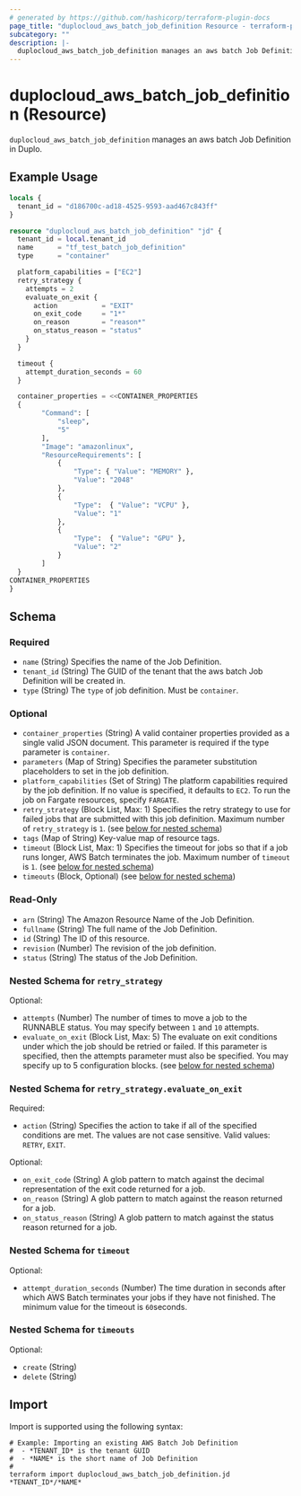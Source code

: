 ```yaml
---
# generated by https://github.com/hashicorp/terraform-plugin-docs
page_title: "duplocloud_aws_batch_job_definition Resource - terraform-provider-duplocloud"
subcategory: ""
description: |-
  duplocloud_aws_batch_job_definition manages an aws batch Job Definition in Duplo.
---
```


# duplocloud_aws_batch_job_definition (Resource)

`duplocloud_aws_batch_job_definition` manages an aws batch Job Definition in Duplo.

## Example Usage

```terraform
locals {
  tenant_id = "d186700c-ad18-4525-9593-aad467c843ff"
}

resource "duplocloud_aws_batch_job_definition" "jd" {
  tenant_id = local.tenant_id
  name      = "tf_test_batch_job_definition"
  type      = "container"

  platform_capabilities = ["EC2"]
  retry_strategy {
    attempts = 2
    evaluate_on_exit {
      action           = "EXIT"
      on_exit_code     = "1*"
      on_reason        = "reason*"
      on_status_reason = "status"
    }
  }

  timeout {
    attempt_duration_seconds = 60
  }

  container_properties = <<CONTAINER_PROPERTIES
  {
        "Command": [
            "sleep",
            "5"
        ],
        "Image": "amazonlinux",
        "ResourceRequirements": [
            {
                "Type": { "Value": "MEMORY" },
                "Value": "2048"
            },
            {
                "Type":  { "Value": "VCPU" },
                "Value": "1"
            },
            {
                "Type":  { "Value": "GPU" },
                "Value": "2"
            }
        ]
  }
CONTAINER_PROPERTIES
}
```

<!-- schema generated by tfplugindocs -->
## Schema

### Required

- `name` (String) Specifies the name of the Job Definition.
- `tenant_id` (String) The GUID of the tenant that the aws batch Job Definition will be created in.
- `type` (String) The `type` of job definition. Must be `container`.

### Optional

- `container_properties` (String) A valid container properties provided as a single valid JSON document. This parameter is required if the type parameter is `container`.
- `parameters` (Map of String) Specifies the parameter substitution placeholders to set in the job definition.
- `platform_capabilities` (Set of String) The platform capabilities required by the job definition. If no value is specified, it defaults to `EC2`. To run the job on Fargate resources, specify `FARGATE`.
- `retry_strategy` (Block List, Max: 1) Specifies the retry strategy to use for failed jobs that are submitted with this job definition. Maximum number of `retry_strategy` is `1`. (see [below for nested schema](#nestedblock--retry_strategy))
- `tags` (Map of String) Key-value map of resource tags.
- `timeout` (Block List, Max: 1) Specifies the timeout for jobs so that if a job runs longer, AWS Batch terminates the job. Maximum number of `timeout` is `1`. (see [below for nested schema](#nestedblock--timeout))
- `timeouts` (Block, Optional) (see [below for nested schema](#nestedblock--timeouts))

### Read-Only

- `arn` (String) The Amazon Resource Name of the Job Definition.
- `fullname` (String) The full name of the Job Definition.
- `id` (String) The ID of this resource.
- `revision` (Number) The revision of the job definition.
- `status` (String) The status of the Job Definition.

<a id="nestedblock--retry_strategy"></a>
### Nested Schema for `retry_strategy`

Optional:

- `attempts` (Number) The number of times to move a job to the RUNNABLE status. You may specify between `1` and `10` attempts.
- `evaluate_on_exit` (Block List, Max: 5) The evaluate on exit conditions under which the job should be retried or failed. If this parameter is specified, then the attempts parameter must also be specified. You may specify up to 5 configuration blocks. (see [below for nested schema](#nestedblock--retry_strategy--evaluate_on_exit))

<a id="nestedblock--retry_strategy--evaluate_on_exit"></a>
### Nested Schema for `retry_strategy.evaluate_on_exit`

Required:

- `action` (String) Specifies the action to take if all of the specified conditions are met. The values are not case sensitive. Valid values: `RETRY`, `EXIT`.

Optional:

- `on_exit_code` (String) A glob pattern to match against the decimal representation of the exit code returned for a job.
- `on_reason` (String) A glob pattern to match against the reason returned for a job.
- `on_status_reason` (String) A glob pattern to match against the status reason returned for a job.



<a id="nestedblock--timeout"></a>
### Nested Schema for `timeout`

Optional:

- `attempt_duration_seconds` (Number) The time duration in seconds after which AWS Batch terminates your jobs if they have not finished. The minimum value for the timeout is `60`seconds.


<a id="nestedblock--timeouts"></a>
### Nested Schema for `timeouts`

Optional:

- `create` (String)
- `delete` (String)

## Import

Import is supported using the following syntax:

```shell
# Example: Importing an existing AWS Batch Job Definition
#  - *TENANT_ID* is the tenant GUID
#  - *NAME* is the short name of Job Definition
#
terraform import duplocloud_aws_batch_job_definition.jd *TENANT_ID*/*NAME*
```
